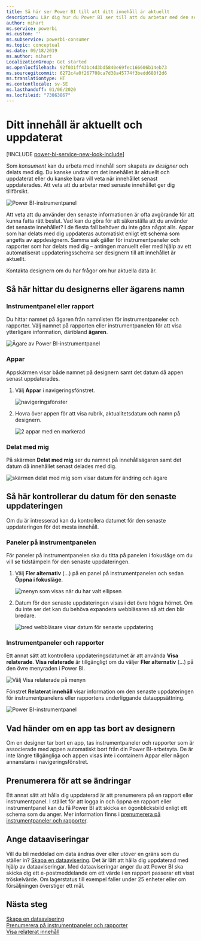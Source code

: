 ```yaml
---
title: Så här ser Power BI till att ditt innehåll är aktuellt
description: Lär dig hur du Power BI ser till att du arbetar med den senaste versionen av data, rapporten, instrumentpanelen och appen.
author: mihart
ms.service: powerbi
ms.custom: ''
ms.subservice: powerbi-consumer
ms.topic: conceptual
ms.date: 09/18/2019
ms.author: mihart
LocalizationGroup: Get started
ms.openlocfilehash: 92f031ff43bc4d3bd5840e69fec166606b14eb73
ms.sourcegitcommit: 6272c4a0f267708ca7d38a45774f3bedd680f2d6
ms.translationtype: HT
ms.contentlocale: sv-SE
ms.lasthandoff: 01/06/2020
ms.locfileid: "73863867"
---
```

# <a name="your-content-is-up-to-date"></a>Ditt innehåll är aktuellt och uppdaterat

[!INCLUDE [power-bi-service-new-look-include](../includes/power-bi-service-new-look-include.md)]

Som *konsument* kan du arbeta med innehåll som skapats av *designer* och delats med dig. Du kanske undrar om det innehållet är aktuellt och uppdaterat eller du kanske bara vill veta när innehållet senast uppdaterades. Att veta att du arbetar med senaste innehållet ger dig tillförsikt.  
 
![Power BI-instrumentpanel](media/end-user-fresh/power-bi-dashboards.png)


Att veta att du använder den senaste informationen är ofta avgörande för att kunna fatta rätt beslut. Vad kan du göra för att säkerställa att du använder det senaste innehållet? I de flesta fall behöver du inte göra något alls. Appar som har delats med dig uppdateras automatiskt enligt ett schema som angetts av appdesignern. Samma sak gäller för instrumentpaneler och rapporter som har delats med dig – antingen manuellt eller med hjälp av ett automatiserat uppdateringsschema ser designern till att innehållet är aktuellt.  

Kontakta designern om du har frågor om hur aktuella data är.

## <a name="how-to-locate-the-name-of-the-designer-or-owner"></a>Så här hittar du designerns eller ägarens namn

### <a name="dashboard-or-report"></a>Instrumentpanel eller rapport

Du hittar namnet på ägaren från namnlisten för instrumentpaneler och rapporter. Välj namnet på rapporten eller instrumentpanelen för att visa ytterligare information, däribland **ägaren**.

![Ägare av Power BI-instrumentpanel](media/end-user-fresh/power-bi-owner.png)


### <a name="apps"></a>Appar

Appskärmen visar både namnet på designern samt det datum då appen senast uppdaterades.  

1. Välj **Appar** i navigeringsfönstret.

    ![navigeringsfönster](media/end-user-fresh/power-bi-nav-app.png)



2. Hovra över appen för att visa rubrik, aktualitetsdatum och namn på designern. 

    ![2 appar med en markerad](media/end-user-fresh/power-bi-app.png)


### <a name="shared-with-me"></a>Delat med mig
På skärmen **Delat med mig** ser du namnet på innehållsägaren samt det datum då innehållet senast delades med dig.

![skärmen delat med mig som visar datum för ändring och ägare](media/end-user-fresh/power-bi-share.png) 


## <a name="how-to-look-up-the-last-refresh-date"></a>Så här kontrollerar du datum för den senaste uppdateringen
Om du är intresserad kan du kontrollera datumet för den senaste uppdateringen för det mesta innehåll. 

### <a name="dashboard-tiles"></a>Paneler på instrumentpanelen
För paneler på instrumentpanelen ska du titta på panelen i fokusläge om du vill se tidstämpeln för den senaste uppdateringen.

1. Välj **Fler alternativ** (...) på en panel på instrumentpanelen och sedan **Öppna i fokusläge**.

    ![menyn som visas när du har valt ellipsen](media/end-user-fresh/power-bi-focus-mode.png)

2. Datum för den senaste uppdateringen visas i det övre högra hörnet. Om du inte ser det kan du behöva expandera webbläsaren så att den blir bredare. 

    ![bred webbläsare visar datum för senaste uppdatering](media/end-user-fresh/power-bi-last-refresh2.png)

### <a name="dashboards-and-reports"></a>Instrumentpaneler och rapporter
Ett annat sätt att kontrollera uppdateringsdatumet är att använda **Visa relaterade**.  **Visa relaterade** är tillgängligt om du väljer **Fler alternativ** (…) på den övre menyraden i Power BI.

![Välj Visa relaterade på menyn](media/end-user-fresh/power-bi-view-related-dropdown.png)

Fönstret **Relaterat innehåll** visar information om den senaste uppdateringen för instrumentpanelens eller rapportens underliggande datauppsättning.

![Power BI-instrumentpanel](media/end-user-fresh/power-bi-refresh.png)

## <a name="what-happens-if-an-app-is-deleted-by-the-designer"></a>Vad händer om en app tas bort av designern

Om en designer tar bort en app, tas instrumentpaneler och rapporter som är associerade med appen automatiskt bort från din Power BI-arbetsyta. De är inte längre tillgängliga och appen visas inte i containern Appar eller någon annanstans i navigeringsfönstret.


## <a name="subscribe-to-see-changes"></a>Prenumerera för att se ändringar
Ett annat sätt att hålla dig uppdaterad är att prenumerera på en rapport eller instrumentpanel. I stället för att logga in och öppna en rapport eller instrumentpanel kan du få Power BI att skicka en ögonblicksbild enligt ett schema som du anger.  Mer information finns i [prenumerera på instrumentpaneler och rapporter](end-user-subscribe.md).

## <a name="set-data-alerts"></a>Ange dataaviseringar
Vill du bli meddelad om data ändras över eller utöver en gräns som du ställer in? [Skapa en dataavisering](end-user-alerts.md).  Det är lätt att hålla dig uppdaterad med hjälp av dataaviseringar. Med dataaviseringar anger du att Power BI ska skicka dig ett e-postmeddelande om ett värde i en rapport passerar ett visst tröskelvärde.  Om lagerstatus till exempel faller under 25 enheter eller om försäljningen överstiger ett mål.  

## <a name="next-steps"></a>Nästa steg
[Skapa en dataavisering](end-user-alerts.md)    
[Prenumerera på instrumentpaneler och rapporter](end-user-subscribe.md)    
[Visa relaterat innehåll](end-user-related.md)    
